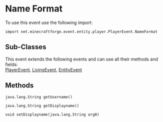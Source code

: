 # Name Format

To use this event use the following import:
```groovy:no-line-numbers
import net.minecraftforge.event.entity.player.PlayerEvent.NameFormat
```

## Sub-Classes
This event extends the following events and can use all their methods and fields: <br>
[PlayerEvent](../player_event/player_event.md), [LivingEvent](../living_event/living_event.md), [EntityEvent](../entity_event/entity_event.md)

## Methods
```groovy:no-line-numbers
java.lang.String getUsername()
```

```groovy:no-line-numbers
java.lang.String getDisplayname()
```

```groovy:no-line-numbers
void setDisplayname(java.lang.String arg0)
```
